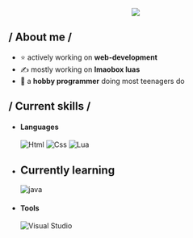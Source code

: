 <p align = center ><img src="https://i.imgur.com/UyWz30j.png"> </p>

<div>

<h2 > / About me /</h2>
  
- ⭐ actively working on **web-development**
- ✍️ mostly working on **lmaobox luas**
- 👾 a **hobby programmer** doing most teenagers do
  
<h2> / Current skills / </h2>
  
- <h4> Languages </h4>
  <img src = "https://img.shields.io/badge/-HTML%20%2F%20HTML5-orange" alt = "Html" />
  <img src = "https://img.shields.io/badge/-CSS-blue" alt = "Css" />
  <img src = "https://img.shields.io/badge/-LUA-informational" alt = "Lua" />
  
- <h2> Currently learning </h2>
    <img src = "https://img.shields.io/badge/-Java-important" alt = "java" />
  
- <h4> Tools </h4>
  <img src = "https://img.shields.io/badge/-Visual%20Studio-blue" alt = "Visual Studio" />
  
  
  </br></br>
  
  </div>
